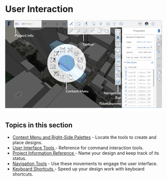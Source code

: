 # User Interaction

![](../.gitbook/assets/guid-8e20a1f0-773e-4aac-a31e-b37bf8314086-low.png)

## Topics in this section

* [Context Menu and Right-Side Palettes](https://github.com/formit3d/autodesk-formit-360-web-help/tree/b94092a615fd6c673021a2b2f7cc67dcd4ba45ce/Context%20Menu%20and%20Right-Side%20Palettes.md) - Locate the tools to create and place designs.
* [User Interface Tools ](https://github.com/formit3d/autodesk-formit-360-web-help/tree/b94092a615fd6c673021a2b2f7cc67dcd4ba45ce/User%20Interface%20Tools.md) - Reference for command interaction tools.
* [Project Information Reference ](https://github.com/formit3d/autodesk-formit-360-web-help/tree/b94092a615fd6c673021a2b2f7cc67dcd4ba45ce/Project%20Information%20Reference.md) - Name your design and keep track of its status.
* [Navigation Tools](https://github.com/formit3d/autodesk-formit-360-web-help/tree/b94092a615fd6c673021a2b2f7cc67dcd4ba45ce/Navigation%20Tools.md) - Use these movements to engage the user interface.
* [Keyboard Shortcuts ](https://github.com/formit3d/autodesk-formit-360-web-help/tree/b94092a615fd6c673021a2b2f7cc67dcd4ba45ce/Keyboard%20Shortcuts.md) - Speed up your design work with keyboard shortcuts.

